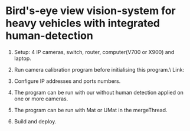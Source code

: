 # Bird's-eye view vision-system for heavy vehicles with integrated human-detection

1. Setup: 4 IP cameras, switch, router, computer(V700 or X900) and laptop.

2. Run camera calibration program before initialising this program.\\
   Link: 

3. Configure IP addresses and ports numbers.

4. The program can be run with our without human detection applied on one or more cameras.

5. The program can be run with Mat or UMat in the mergeThread.

6. Build and deploy.
